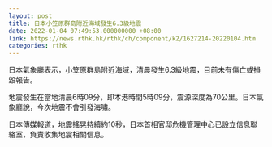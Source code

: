 ```yaml
---
layout: post
title: 日本小笠原群島附近海域發生6.3級地震
date: 2022-01-04 07:49:53.000000000 +08:00
link: https://news.rthk.hk/rthk/ch/component/k2/1627214-20220104.htm
categories: rthk
---
```


日本氣象廳表示，小笠原群島附近海域，清晨發生6.3級地震，目前未有傷亡或損毀報告。

地震發生在當地清晨6時09分，即本港時間5時09分，震源深度為70公里。日本氣象廳說，今次地震不會引發海嘯。

日本傳媒報道，地震搖晃持續約10秒，日本首相官邸危機管理中心已設立信息聯絡室，負責收集地震相關信息。
